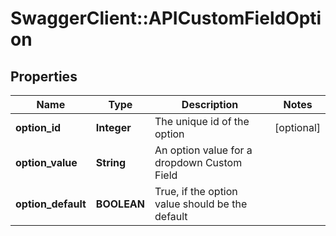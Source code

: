 # SwaggerClient::APICustomFieldOption

## Properties
Name | Type | Description | Notes
------------ | ------------- | ------------- | -------------
**option_id** | **Integer** | The unique id of the option | [optional] 
**option_value** | **String** | An option value for a dropdown Custom Field | 
**option_default** | **BOOLEAN** | True, if the option value should be the default | 


